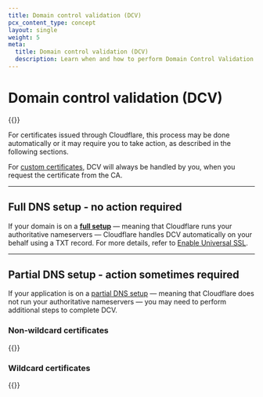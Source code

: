 ```yaml
---
title: Domain control validation (DCV)
pcx_content_type: concept
layout: single
weight: 5
meta:
  title: Domain control validation (DCV)
  description: Learn when and how to perform Domain Control Validation when using Cloudflare SSL/TLS.
---
```


# Domain control validation (DCV)

{{<render file="_dcv-definition.md">}}
<br/>

For certificates issued through Cloudflare, this process may be done automatically or it may require you to take action, as described in the following sections.

For [custom certificates](/ssl/edge-certificates/custom-certificates/), DCV will always be handled by you, when you request the certificate from the CA.

---

## Full DNS setup - no action required

If your domain is on a [**full setup**](/dns/zone-setups/full-setup/) — meaning that Cloudflare runs your authoritative nameservers — Cloudflare handles DCV automatically on your behalf using a TXT record. For more details, refer to [Enable Universal SSL](/ssl/edge-certificates/universal-ssl/enable-universal-ssl/#full-dns-setup).

---

## Partial DNS setup - action sometimes required

If your application is on a [partial DNS setup](/dns/zone-setups/partial-setup/) — meaning that Cloudflare does not run your authoritative nameservers — you may need to perform additional steps to complete DCV.

### Non-wildcard certificates

{{<render file="_partial-zone-acm-dcv-nonwildcard.md">}}

### Wildcard certificates

{{<render file="_partial-zone-acm-dcv-wildcard.md">}}